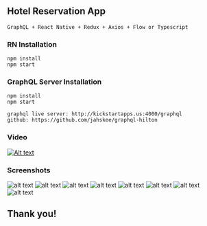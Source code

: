 ## Hotel Reservation App

    GraphQL + React Native + Redux + Axios + Flow or Typescript

### RN Installation 
    npm install
    npm start

### GraphQL Server Installation
    npm install
    npm start
    
    graphql live server: http://kickstartapps.us:4000/graphql
    github: https://github.com/jahskee/graphql-hilton

     
### Video
[![Alt text](https://i.imgur.com/pVByW80.png)](https://www.youtube.com/watch?v=VIZ7UAruLTw)

### Screenshots

![alt text](https://i.imgur.com/8TKTUna.png)
![alt text](https://image.ibb.co/hXWxYz/image7.jpg)
![alt text](https://image.ibb.co/hVpvLe/image6.jpg)
![alt text](https://image.ibb.co/nAzZDz/image5.jpg)
![alt text](https://image.ibb.co/gt4qmK/image4.jpg)
![alt text](https://image.ibb.co/jqqKfe/image3.jpg)
![alt text](https://image.ibb.co/fXXMtz/image2.jpg)
![alt text](https://image.ibb.co/kd4HYz/image1.jpg)

## Thank you!
